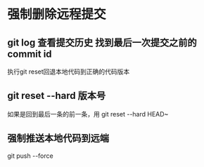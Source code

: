 # 强制删除远程提交

## git log 查看提交历史 找到最后一次提交之前的commit id
执行git reset回退本地代码到正确的代码版本

## git reset --hard 版本号
如果是回到最后一条的前一条，用
git reset --hard HEAD~

## 强制推送本地代码到远端
git push --force
